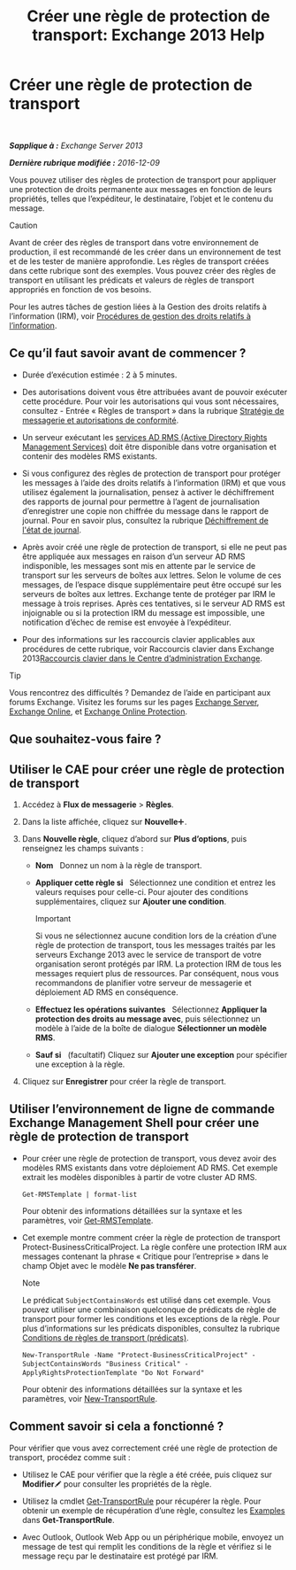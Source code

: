 ﻿---
title: 'Créer une règle de protection de transport: Exchange 2013 Help'
TOCTitle: Créer une règle de protection de transport
ms:assetid: 3a857185-ee16-4ee7-9e57-8be95f7e753a
ms:mtpsurl: https://technet.microsoft.com/fr-fr/library/Dd302432(v=EXCHG.150)
ms:contentKeyID: 50477914
ms.date: 04/24/2018
mtps_version: v=EXCHG.150
ms.translationtype: HT
---

# Créer une règle de protection de transport

 

_**Sapplique à :** Exchange Server 2013_

_**Dernière rubrique modifiée :** 2016-12-09_

Vous pouvez utiliser des règles de protection de transport pour appliquer une protection de droits permanente aux messages en fonction de leurs propriétés, telles que l’expéditeur, le destinataire, l’objet et le contenu du message.

> [!CAUTION]
> Avant de créer des règles de transport dans votre environnement de production, il est recommandé de les créer dans un environnement de test et de les tester de manière approfondie. Les règles de transport créées dans cette rubrique sont des exemples. Vous pouvez créer des règles de transport en utilisant les prédicats et valeurs de règles de transport appropriés en fonction de vos besoins.


Pour les autres tâches de gestion liées à la Gestion des droits relatifs à l’information (IRM), voir [Procédures de gestion des droits relatifs à l’information](information-rights-management-procedures-exchange-2013-help.md).

## Ce qu’il faut savoir avant de commencer ?

  - Durée d’exécution estimée : 2 à 5 minutes.

  - Des autorisations doivent vous être attribuées avant de pouvoir exécuter cette procédure. Pour voir les autorisations qui vous sont nécessaires, consultez - Entrée « Règles de transport » dans la rubrique [Stratégie de messagerie et autorisations de conformité](messaging-policy-and-compliance-permissions-exchange-2013-help.md).

  - Un serveur exécutant les [services AD RMS (Active Directory Rights Management Services)](https://technet.microsoft.com/fr-fr/library/hh831364.aspx) doit être disponible dans votre organisation et contenir des modèles RMS existants.

  - Si vous configurez des règles de protection de transport pour protéger les messages à l’aide des droits relatifs à l’information (IRM) et que vous utilisez également la journalisation, pensez à activer le déchiffrement des rapports de journal pour permettre à l’agent de journalisation d’enregistrer une copie non chiffrée du message dans le rapport de journal. Pour en savoir plus, consultez la rubrique [Déchiffrement de l'état de journal](journal-report-decryption-exchange-2013-help.md).

  - Après avoir créé une règle de protection de transport, si elle ne peut pas être appliquée aux messages en raison d’un serveur AD RMS indisponible, les messages sont mis en attente par le service de transport sur les serveurs de boîtes aux lettres. Selon le volume de ces messages, de l’espace disque supplémentaire peut être occupé sur les serveurs de boîtes aux lettres. Exchange tente de protéger par IRM le message à trois reprises. Après ces tentatives, si le serveur AD RMS est injoignable ou si la protection IRM du message est impossible, une notification d’échec de remise est envoyée à l’expéditeur.

  - Pour des informations sur les raccourcis clavier applicables aux procédures de cette rubrique, voir Raccourcis clavier dans Exchange 2013[Raccourcis clavier dans le Centre d’administration Exchange](keyboard-shortcuts-in-the-exchange-admin-center-exchange-online-protection-help.md).

> [!TIP]
> Vous rencontrez des difficultés ? Demandez de l’aide en participant aux forums Exchange. Visitez les forums sur les pages <a href="https://go.microsoft.com/fwlink/p/?linkid=60612">Exchange Server</a>, <a href="https://go.microsoft.com/fwlink/p/?linkid=267542">Exchange Online</a>, et <a href="https://go.microsoft.com/fwlink/p/?linkid=285351">Exchange Online Protection</a>.


## Que souhaitez-vous faire ?

## Utiliser le CAE pour créer une règle de protection de transport

1.  Accédez à **Flux de messagerie** \> **Règles**.

2.  Dans la liste affichée, cliquez sur **Nouvelle**![Icône Ajouter](images/JJ218640.c1e75329-d6d7-4073-a27d-498590bbb558(EXCHG.150).gif "Icône Ajouter").

3.  Dans **Nouvelle règle**, cliquez d’abord sur **Plus d’options**, puis renseignez les champs suivants :
    
      - **Nom**   Donnez un nom à la règle de transport.
    
      - **Appliquer cette règle si**   Sélectionnez une condition et entrez les valeurs requises pour celle-ci. Pour ajouter des conditions supplémentaires, cliquez sur **Ajouter une condition**.
        
        > [!IMPORTANT]
        > Si vous ne sélectionnez aucune condition lors de la création d’une règle de protection de transport, tous les messages traités par les serveurs Exchange 2013 avec le service de transport de votre organisation seront protégés par IRM. La protection IRM de tous les messages requiert plus de ressources. Par conséquent, nous vous recommandons de planifier votre serveur de messagerie et déploiement AD RMS en conséquence.
    
      - **Effectuez les opérations suivantes**   Sélectionnez **Appliquer la protection des droits au message avec**, puis sélectionnez un modèle à l’aide de la boîte de dialogue **Sélectionner un modèle RMS**.
    
      - **Sauf si**   (facultatif) Cliquez sur **Ajouter une exception** pour spécifier une exception à la règle.

4.  Cliquez sur **Enregistrer** pour créer la règle de transport.

## Utiliser l’environnement de ligne de commande Exchange Management Shell pour créer une règle de protection de transport

  - Pour créer une règle de protection de transport, vous devez avoir des modèles RMS existants dans votre déploiement AD RMS. Cet exemple extrait les modèles disponibles à partir de votre cluster AD RMS.
    
        Get-RMSTemplate | format-list
    
    Pour obtenir des informations détaillées sur la syntaxe et les paramètres, voir [Get-RMSTemplate](https://technet.microsoft.com/fr-fr/library/dd297960\(v=exchg.150\)).

  - Cet exemple montre comment créer la règle de protection de transport Protect-BusinessCriticalProject. La règle confère une protection IRM aux messages contenant la phrase « Critique pour l’entreprise » dans le champ Objet avec le modèle **Ne pas transférer**.
    
    > [!NOTE]
    > Le prédicat <code>SubjectContainsWords</code> est utilisé dans cet exemple. Vous pouvez utiliser une combinaison quelconque de prédicats de règle de transport pour former les conditions et les exceptions de la règle. Pour plus d’informations sur les prédicats disponibles, consultez la rubrique <a href="mail-flow-rule-conditions-and-exceptions-predicates-in-exchange-2013-exchange-2013-help.md">Conditions de règles de transport (prédicats)</a>.
    
        New-TransportRule -Name "Protect-BusinessCriticalProject" -SubjectContainsWords "Business Critical" -ApplyRightsProtectionTemplate "Do Not Forward"
    
    Pour obtenir des informations détaillées sur la syntaxe et les paramètres, voir [New-TransportRule](https://technet.microsoft.com/fr-fr/library/bb125138\(v=exchg.150\)).

## Comment savoir si cela a fonctionné ?

Pour vérifier que vous avez correctement créé une règle de protection de transport, procédez comme suit :

  - Utilisez le CAE pour vérifier que la règle a été créée, puis cliquez sur **Modifier**![Icône Modifier](images/Bb124582.6f53ccb2-1f13-4c02-bea0-30690e6ea71d(EXCHG.150).gif "Icône Modifier") pour consulter les propriétés de la règle.

  - Utilisez la cmdlet [Get-TransportRule](https://technet.microsoft.com/fr-fr/library/aa998585\(v=exchg.150\)) pour récupérer la règle. Pour obtenir un exemple de récupération d’une règle, consultez les [Examples](https://technet.microsoft.com/fr-fr/aa998585\(exchg.150\)#examples) dans **Get-TransportRule**.

  - Avec Outlook, Outlook Web App ou un périphérique mobile, envoyez un message de test qui remplit les conditions de la règle et vérifiez si le message reçu par le destinataire est protégé par IRM.

